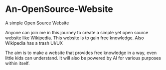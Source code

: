 # An-OpenSource-Website
A simple Open Source Website

Anyone can join me in this journey to create a simple yet open source website like Wikipedia.
This website is to gain free knowledge.
Also Wikipedia has a trash UI/UX

The aim is to make a website that provides free knowledge in a way, even little kids can understand.
It will also be powered by AI for various purposes within itself.
